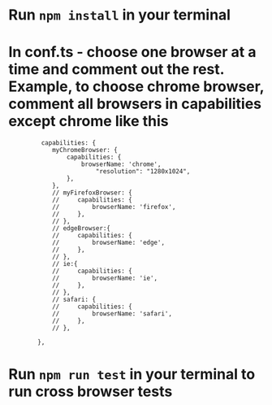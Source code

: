 # Run `npm install` in your terminal

# In conf.ts - choose one browser at a time and comment out the rest. Example, to choose chrome browser, comment all browsers in capabilities except chrome like this

             capabilities: {
                myChromeBrowser: {
                    capabilities: {
                        browserName: 'chrome',
                            "resolution": "1280x1024",
                    },
                },
                // myFirefoxBrowser: {
                //     capabilities: {
                //         browserName: 'firefox',
                //     },
                // },
                // edgeBrowser:{
                //     capabilities: {
                //         browserName: 'edge',
                //     },
                // },
                // ie:{
                //     capabilities: {
                //         browserName: 'ie',
                //     },
                // },
                // safari: {
                //     capabilities: {
                //         browserName: 'safari',
                //     },
                // },

            },

# Run `npm run test` in your terminal to run cross browser tests 
